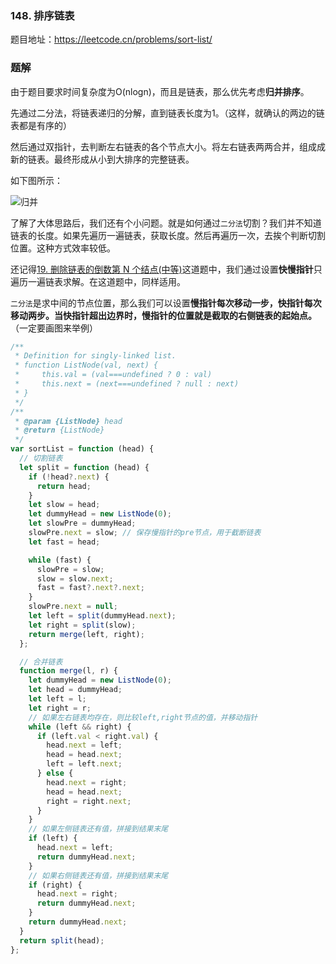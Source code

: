 ### 148. 排序链表

题目地址：https://leetcode.cn/problems/sort-list/

### 题解

由于题目要求时间复杂度为O(nlogn)，而且是链表，那么优先考虑**归并排序**。

先通过二分法，将链表递归的分解，直到链表长度为1。（这样，就确认的两边的链表都是有序的）

然后通过双指针，去判断左右链表的各个节点大小。将左右链表两两合并，组成成新的链表。最终形成从小到大排序的完整链表。

如下图所示：

![归并](https://raw.githubusercontent.com/kerwin-ly/Blog/master/assets/imgs/algorithm/partition-merge.png)

了解了大体思路后，我们还有个小问题。就是如何通过`二分法`切割？我们并不知道链表的长度。如果先遍历一遍链表，获取长度。然后再遍历一次，去挨个判断切割位置。这种方式效率较低。

还记得[19. 删除链表的倒数第 N 个结点(中等)](<https://github.com/kerwin-ly/Blog/blob/master/algorithm/linked-list/19.%20%E5%88%A0%E9%99%A4%E9%93%BE%E8%A1%A8%E7%9A%84%E5%80%92%E6%95%B0%E7%AC%AC%20N%20%E4%B8%AA%E7%BB%93%E7%82%B9(%E4%B8%AD%E7%AD%89).md>)这道题中，我们通过设置**快慢指针**只遍历一遍链表求解。在这道题中，同样适用。

`二分法`是求中间的节点位置，那么我们可以设置**慢指针每次移动一步，快指针每次移动两步。当快指针超出边界时，慢指针的位置就是截取的右侧链表的起始点。**（一定要画图来举例）

```js
/**
 * Definition for singly-linked list.
 * function ListNode(val, next) {
 *     this.val = (val===undefined ? 0 : val)
 *     this.next = (next===undefined ? null : next)
 * }
 */
/**
 * @param {ListNode} head
 * @return {ListNode}
 */
var sortList = function (head) {
  // 切割链表
  let split = function (head) {
    if (!head?.next) {
      return head;
    }
    let slow = head;
    let dummyHead = new ListNode(0);
    let slowPre = dummyHead;
    slowPre.next = slow; // 保存慢指针的pre节点，用于截断链表
    let fast = head;

    while (fast) {
      slowPre = slow;
      slow = slow.next;
      fast = fast?.next?.next;
    }
    slowPre.next = null;
    let left = split(dummyHead.next);
    let right = split(slow);
    return merge(left, right);
  };

  // 合并链表
  function merge(l, r) {
    let dummyHead = new ListNode(0);
    let head = dummyHead;
    let left = l;
    let right = r;
    // 如果左右链表均存在，则比较left,right节点的值，并移动指针
    while (left && right) {
      if (left.val < right.val) {
        head.next = left;
        head = head.next;
        left = left.next;
      } else {
        head.next = right;
        head = head.next;
        right = right.next;
      }
    }
    // 如果左侧链表还有值，拼接到结果末尾
    if (left) {
      head.next = left;
      return dummyHead.next;
    }
    // 如果右侧链表还有值，拼接到结果末尾
    if (right) {
      head.next = right;
      return dummyHead.next;
    }
    return dummyHead.next;
  }
  return split(head);
};
```
